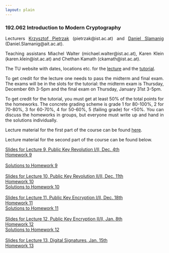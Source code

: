 ```yaml
--- 
layout: plain
--- 
```


<h3>192.062 Introduction to Modern Cryptography</h3>


<p style="text-align:justify;">Lecturers <a href="http://pub.ist.ac.at/crypto/" target="_blank">Krzysztof Pietrzak</a> (pietrzak@ist.ac.at) and <a href="https://danielslamanig.info" target="_blank">Daniel Slamanig</a> (Daniel.Slamanig@ait.ac.at). 
</p>


<p style="text-align:justify;">Teaching assistans Miachel Walter (michael.walter@ist.ac.at), Karen Klein (karen.klein@ist.ac.at) and Chethan Kamath (ckamath@ist.ac.at).</p> 

<p style="text-align:justify;">The TU website with dates, locations etc. for the <a href="https://tiss.tuwien.ac.at/course/courseDetails.xhtml?dswid=2679&dsrid=508&courseNr=192062&semester=2018W" target="_blank">lecture</a> and the <a href="https://tiss.tuwien.ac.at/course/courseAnnouncement.xhtml?dswid=2679&dsrid=866&courseNumber=192063&courseSemester=2018W">tutorial</a>.</p>

<p style="text-align:justify;">To get credit for the lecture one needs to pass the midterm and final exam. 
The exams will be in the slots for the tutorial: the midterm exam is Thursday, December 6th 3-5pm and the final exam on Thursday, January 31st 3-5pm.</p>

<p style="text-align:justify;">To get credit for the tutorial, you must get at least 50% of the total points for the homeworks. The concrete grading scheme is grade 1 for 80-100%, 2 for 70-80%, 3 for 60-70%, 4 for 50-60%, 5 (failing grade) for &lt;50%. You can discuss the homeworks in groups, but everyone must write up and hand in the solutions individually.</p>

<p style="text-align:justify;">Lecture material for the first part of the course can be found <a href="http://pub.ist.ac.at/crypto/ModernCrypto18.html" target="_blank">here</a>.</p>

<p style="text-align:justify;">Lecture material for the second part of the course can be found below.</p>

<a href="https://danielslamanig.info/lectures/MC18_Lecture9.pdf">Slides for Lecture 9, Public Key Revolution I/II, Dec. 4th</a> <br>
<a href="https://danielslamanig.info/lectures/ModernCrypto18Homework9.pdf">Homework 9</a><br>	
<a href="https://danielslamanig.info/lectures/ModernCrypto18Homework9_solutions.pdf">Solutions to Homework 9</a><br><br>
<a href="https://danielslamanig.info/lectures/MC18_Lecture10.pdf">Slides for Lecture 10, Public Key Revolution II/II, Dec. 11th</a> <br>
<a href="https://danielslamanig.info/lectures/ModernCrypto18Homework10.pdf">Homework 10</a><br>
<a href="https://danielslamanig.info/lectures/ModernCrypto18Homework10_solutions.pdf">Solutions to Homework 10</a><br><br>
<a href="https://danielslamanig.info/lectures/MC18_Lecture11.pdf">Slides for Lecture 11, Public Key Encryption I/II, Dec. 18th</a><br>
<a href="https://danielslamanig.info/lectures/ModernCrypto18Homework11.pdf">Homework 11</a><br>
<a href="https://danielslamanig.info/lectures/ModernCrypto18Homework11_solutions.pdf">Solutions to Homework 11</a><br><br>
<a href="https://danielslamanig.info/lectures/MC18_Lecture12.pdf">Slides for Lecture 12, Public Key Encryption II/II, Jan. 8th</a><br>
<a href="https://danielslamanig.info/lectures/ModernCrypto18Homework12.pdf">Homework 12</a><br>
<a href="https://danielslamanig.info/lectures/ModernCrypto18Homework12_solutions.pdf">Solutions to Homework 12</a><br><br>
<a href="https://danielslamanig.info/lectures/MC18_Lecture13.pdf">Slides for Lecture 13, Digital Signatures, Jan. 15th</a><br>
<a href="https://danielslamanig.info/lectures/ModernCrypto18Homework13.pdf">Homework 13</a>